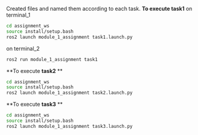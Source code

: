 Created files and named them according to each task.
**To execute task1**
  on terminal_1
  ```sh
  cd assignment_ws
  source install/setup.bash
  ros2 launch module_1_assignment task1.launch.py
  ```
  on terminal_2
  ```sh
  ros2 run module_1_assignment task1
  ```

**To execute **task2** **
  ```sh
  cd assignment_ws
  source install/setup.bash
  ros2 launch module_1_assignment task2.launch.py
  ```
**To execute **task3** **
  ```sh
  cd assignment_ws
  source install/setup.bash
  ros2 launch module_1_assignment task3.launch.py
  ```
